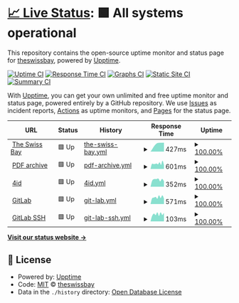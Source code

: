 # [📈 Live Status](https://theswissbay.github.io/upptime-monitor): <!--live status--> **🟩 All systems operational**

This repository contains the open-source uptime monitor and status page for [theswissbay](https://theswissbay.github.io/upptime-monitor), powered by [Upptime](https://github.com/upptime/upptime).

[![Uptime CI](https://github.com/theswissbay/upptime-monitor/workflows/Uptime%20CI/badge.svg)](https://github.com/theswissbay/upptime-monitor/actions?query=workflow%3A%22Uptime+CI%22)
[![Response Time CI](https://github.com/theswissbay/upptime-monitor/workflows/Response%20Time%20CI/badge.svg)](https://github.com/theswissbay/upptime-monitor/actions?query=workflow%3A%22Response+Time+CI%22)
[![Graphs CI](https://github.com/theswissbay/upptime-monitor/workflows/Graphs%20CI/badge.svg)](https://github.com/theswissbay/upptime-monitor/actions?query=workflow%3A%22Graphs+CI%22)
[![Static Site CI](https://github.com/theswissbay/upptime-monitor/workflows/Static%20Site%20CI/badge.svg)](https://github.com/theswissbay/upptime-monitor/actions?query=workflow%3A%22Static+Site+CI%22)
[![Summary CI](https://github.com/theswissbay/upptime-monitor/workflows/Summary%20CI/badge.svg)](https://github.com/theswissbay/upptime-monitor/actions?query=workflow%3A%22Summary+CI%22)

With [Upptime](https://upptime.js.org), you can get your own unlimited and free uptime monitor and status page, powered entirely by a GitHub repository. We use [Issues](https://github.com/theswissbay/upptime-monitor/issues) as incident reports, [Actions](https://github.com/theswissbay/upptime-monitor/actions) as uptime monitors, and [Pages](https://theswissbay.github.io/upptime-monitor) for the status page.

<!--start: status pages-->
<!-- This summary is generated by Upptime (https://github.com/upptime/upptime) -->
<!-- Do not edit this manually, your changes will be overwritten -->
<!-- prettier-ignore -->
| URL | Status | History | Response Time | Uptime |
| --- | ------ | ------- | ------------- | ------ |
| <img alt="" src="https://theswissbay.ch/favicon.ico" height="13"> [The Swiss Bay](https://theswissbay.ch/) | 🟩 Up | [the-swiss-bay.yml](https://github.com/theswissbay/upptime-monitor/commits/HEAD/history/the-swiss-bay.yml) | <details><summary><img alt="Response time graph" src="./graphs/the-swiss-bay/response-time-week.png" height="20"> 427ms</summary><br><a href="https://theswissbay.github.io/upptime-monitor/history/the-swiss-bay"><img alt="Response time 427" src="https://img.shields.io/endpoint?url=https%3A%2F%2Fraw.githubusercontent.com%2Ftheswissbay%2Fupptime-monitor%2FHEAD%2Fapi%2Fthe-swiss-bay%2Fresponse-time.json"></a><br><a href="https://theswissbay.github.io/upptime-monitor/history/the-swiss-bay"><img alt="24-hour response time 427" src="https://img.shields.io/endpoint?url=https%3A%2F%2Fraw.githubusercontent.com%2Ftheswissbay%2Fupptime-monitor%2FHEAD%2Fapi%2Fthe-swiss-bay%2Fresponse-time-day.json"></a><br><a href="https://theswissbay.github.io/upptime-monitor/history/the-swiss-bay"><img alt="7-day response time 427" src="https://img.shields.io/endpoint?url=https%3A%2F%2Fraw.githubusercontent.com%2Ftheswissbay%2Fupptime-monitor%2FHEAD%2Fapi%2Fthe-swiss-bay%2Fresponse-time-week.json"></a><br><a href="https://theswissbay.github.io/upptime-monitor/history/the-swiss-bay"><img alt="30-day response time 427" src="https://img.shields.io/endpoint?url=https%3A%2F%2Fraw.githubusercontent.com%2Ftheswissbay%2Fupptime-monitor%2FHEAD%2Fapi%2Fthe-swiss-bay%2Fresponse-time-month.json"></a><br><a href="https://theswissbay.github.io/upptime-monitor/history/the-swiss-bay"><img alt="1-year response time 427" src="https://img.shields.io/endpoint?url=https%3A%2F%2Fraw.githubusercontent.com%2Ftheswissbay%2Fupptime-monitor%2FHEAD%2Fapi%2Fthe-swiss-bay%2Fresponse-time-year.json"></a></details> | <details><summary><a href="https://theswissbay.github.io/upptime-monitor/history/the-swiss-bay">100.00%</a></summary><a href="https://theswissbay.github.io/upptime-monitor/history/the-swiss-bay"><img alt="All-time uptime 100.00%" src="https://img.shields.io/endpoint?url=https%3A%2F%2Fraw.githubusercontent.com%2Ftheswissbay%2Fupptime-monitor%2FHEAD%2Fapi%2Fthe-swiss-bay%2Fuptime.json"></a><br><a href="https://theswissbay.github.io/upptime-monitor/history/the-swiss-bay"><img alt="24-hour uptime 100.00%" src="https://img.shields.io/endpoint?url=https%3A%2F%2Fraw.githubusercontent.com%2Ftheswissbay%2Fupptime-monitor%2FHEAD%2Fapi%2Fthe-swiss-bay%2Fuptime-day.json"></a><br><a href="https://theswissbay.github.io/upptime-monitor/history/the-swiss-bay"><img alt="7-day uptime 100.00%" src="https://img.shields.io/endpoint?url=https%3A%2F%2Fraw.githubusercontent.com%2Ftheswissbay%2Fupptime-monitor%2FHEAD%2Fapi%2Fthe-swiss-bay%2Fuptime-week.json"></a><br><a href="https://theswissbay.github.io/upptime-monitor/history/the-swiss-bay"><img alt="30-day uptime 100.00%" src="https://img.shields.io/endpoint?url=https%3A%2F%2Fraw.githubusercontent.com%2Ftheswissbay%2Fupptime-monitor%2FHEAD%2Fapi%2Fthe-swiss-bay%2Fuptime-month.json"></a><br><a href="https://theswissbay.github.io/upptime-monitor/history/the-swiss-bay"><img alt="1-year uptime 100.00%" src="https://img.shields.io/endpoint?url=https%3A%2F%2Fraw.githubusercontent.com%2Ftheswissbay%2Fupptime-monitor%2FHEAD%2Fapi%2Fthe-swiss-bay%2Fuptime-year.json"></a></details>
| <img alt="" src="https://theswissbay.ch/favicon.ico" height="13"> [PDF archive](https://theswissbay.ch/pdf/changelog.html) | 🟩 Up | [pdf-archive.yml](https://github.com/theswissbay/upptime-monitor/commits/HEAD/history/pdf-archive.yml) | <details><summary><img alt="Response time graph" src="./graphs/pdf-archive/response-time-week.png" height="20"> 601ms</summary><br><a href="https://theswissbay.github.io/upptime-monitor/history/pdf-archive"><img alt="Response time 601" src="https://img.shields.io/endpoint?url=https%3A%2F%2Fraw.githubusercontent.com%2Ftheswissbay%2Fupptime-monitor%2FHEAD%2Fapi%2Fpdf-archive%2Fresponse-time.json"></a><br><a href="https://theswissbay.github.io/upptime-monitor/history/pdf-archive"><img alt="24-hour response time 601" src="https://img.shields.io/endpoint?url=https%3A%2F%2Fraw.githubusercontent.com%2Ftheswissbay%2Fupptime-monitor%2FHEAD%2Fapi%2Fpdf-archive%2Fresponse-time-day.json"></a><br><a href="https://theswissbay.github.io/upptime-monitor/history/pdf-archive"><img alt="7-day response time 601" src="https://img.shields.io/endpoint?url=https%3A%2F%2Fraw.githubusercontent.com%2Ftheswissbay%2Fupptime-monitor%2FHEAD%2Fapi%2Fpdf-archive%2Fresponse-time-week.json"></a><br><a href="https://theswissbay.github.io/upptime-monitor/history/pdf-archive"><img alt="30-day response time 601" src="https://img.shields.io/endpoint?url=https%3A%2F%2Fraw.githubusercontent.com%2Ftheswissbay%2Fupptime-monitor%2FHEAD%2Fapi%2Fpdf-archive%2Fresponse-time-month.json"></a><br><a href="https://theswissbay.github.io/upptime-monitor/history/pdf-archive"><img alt="1-year response time 601" src="https://img.shields.io/endpoint?url=https%3A%2F%2Fraw.githubusercontent.com%2Ftheswissbay%2Fupptime-monitor%2FHEAD%2Fapi%2Fpdf-archive%2Fresponse-time-year.json"></a></details> | <details><summary><a href="https://theswissbay.github.io/upptime-monitor/history/pdf-archive">100.00%</a></summary><a href="https://theswissbay.github.io/upptime-monitor/history/pdf-archive"><img alt="All-time uptime 100.00%" src="https://img.shields.io/endpoint?url=https%3A%2F%2Fraw.githubusercontent.com%2Ftheswissbay%2Fupptime-monitor%2FHEAD%2Fapi%2Fpdf-archive%2Fuptime.json"></a><br><a href="https://theswissbay.github.io/upptime-monitor/history/pdf-archive"><img alt="24-hour uptime 100.00%" src="https://img.shields.io/endpoint?url=https%3A%2F%2Fraw.githubusercontent.com%2Ftheswissbay%2Fupptime-monitor%2FHEAD%2Fapi%2Fpdf-archive%2Fuptime-day.json"></a><br><a href="https://theswissbay.github.io/upptime-monitor/history/pdf-archive"><img alt="7-day uptime 100.00%" src="https://img.shields.io/endpoint?url=https%3A%2F%2Fraw.githubusercontent.com%2Ftheswissbay%2Fupptime-monitor%2FHEAD%2Fapi%2Fpdf-archive%2Fuptime-week.json"></a><br><a href="https://theswissbay.github.io/upptime-monitor/history/pdf-archive"><img alt="30-day uptime 100.00%" src="https://img.shields.io/endpoint?url=https%3A%2F%2Fraw.githubusercontent.com%2Ftheswissbay%2Fupptime-monitor%2FHEAD%2Fapi%2Fpdf-archive%2Fuptime-month.json"></a><br><a href="https://theswissbay.github.io/upptime-monitor/history/pdf-archive"><img alt="1-year uptime 100.00%" src="https://img.shields.io/endpoint?url=https%3A%2F%2Fraw.githubusercontent.com%2Ftheswissbay%2Fupptime-monitor%2FHEAD%2Fapi%2Fpdf-archive%2Fuptime-year.json"></a></details>
| <img alt="" src="https://fourid.theswissbay.ch/static/img/ico.webp" height="13"> [4id](https://fourid.theswissbay.ch/) | 🟩 Up | [4id.yml](https://github.com/theswissbay/upptime-monitor/commits/HEAD/history/4id.yml) | <details><summary><img alt="Response time graph" src="./graphs/4id/response-time-week.png" height="20"> 352ms</summary><br><a href="https://theswissbay.github.io/upptime-monitor/history/4id"><img alt="Response time 352" src="https://img.shields.io/endpoint?url=https%3A%2F%2Fraw.githubusercontent.com%2Ftheswissbay%2Fupptime-monitor%2FHEAD%2Fapi%2F4id%2Fresponse-time.json"></a><br><a href="https://theswissbay.github.io/upptime-monitor/history/4id"><img alt="24-hour response time 352" src="https://img.shields.io/endpoint?url=https%3A%2F%2Fraw.githubusercontent.com%2Ftheswissbay%2Fupptime-monitor%2FHEAD%2Fapi%2F4id%2Fresponse-time-day.json"></a><br><a href="https://theswissbay.github.io/upptime-monitor/history/4id"><img alt="7-day response time 352" src="https://img.shields.io/endpoint?url=https%3A%2F%2Fraw.githubusercontent.com%2Ftheswissbay%2Fupptime-monitor%2FHEAD%2Fapi%2F4id%2Fresponse-time-week.json"></a><br><a href="https://theswissbay.github.io/upptime-monitor/history/4id"><img alt="30-day response time 352" src="https://img.shields.io/endpoint?url=https%3A%2F%2Fraw.githubusercontent.com%2Ftheswissbay%2Fupptime-monitor%2FHEAD%2Fapi%2F4id%2Fresponse-time-month.json"></a><br><a href="https://theswissbay.github.io/upptime-monitor/history/4id"><img alt="1-year response time 352" src="https://img.shields.io/endpoint?url=https%3A%2F%2Fraw.githubusercontent.com%2Ftheswissbay%2Fupptime-monitor%2FHEAD%2Fapi%2F4id%2Fresponse-time-year.json"></a></details> | <details><summary><a href="https://theswissbay.github.io/upptime-monitor/history/4id">100.00%</a></summary><a href="https://theswissbay.github.io/upptime-monitor/history/4id"><img alt="All-time uptime 100.00%" src="https://img.shields.io/endpoint?url=https%3A%2F%2Fraw.githubusercontent.com%2Ftheswissbay%2Fupptime-monitor%2FHEAD%2Fapi%2F4id%2Fuptime.json"></a><br><a href="https://theswissbay.github.io/upptime-monitor/history/4id"><img alt="24-hour uptime 100.00%" src="https://img.shields.io/endpoint?url=https%3A%2F%2Fraw.githubusercontent.com%2Ftheswissbay%2Fupptime-monitor%2FHEAD%2Fapi%2F4id%2Fuptime-day.json"></a><br><a href="https://theswissbay.github.io/upptime-monitor/history/4id"><img alt="7-day uptime 100.00%" src="https://img.shields.io/endpoint?url=https%3A%2F%2Fraw.githubusercontent.com%2Ftheswissbay%2Fupptime-monitor%2FHEAD%2Fapi%2F4id%2Fuptime-week.json"></a><br><a href="https://theswissbay.github.io/upptime-monitor/history/4id"><img alt="30-day uptime 100.00%" src="https://img.shields.io/endpoint?url=https%3A%2F%2Fraw.githubusercontent.com%2Ftheswissbay%2Fupptime-monitor%2FHEAD%2Fapi%2F4id%2Fuptime-month.json"></a><br><a href="https://theswissbay.github.io/upptime-monitor/history/4id"><img alt="1-year uptime 100.00%" src="https://img.shields.io/endpoint?url=https%3A%2F%2Fraw.githubusercontent.com%2Ftheswissbay%2Fupptime-monitor%2FHEAD%2Fapi%2F4id%2Fuptime-year.json"></a></details>
| <img alt="" src="https://gitlab.theswissbay.ch/assets/favicon-72a2cad5025aa931d6ea56c3201d1f18e68a8cd39788c7c80d5b2b82aa5143ef.png" height="13"> [GitLab](https://gitlab.theswissbay.ch/users/sign_in) | 🟩 Up | [git-lab.yml](https://github.com/theswissbay/upptime-monitor/commits/HEAD/history/git-lab.yml) | <details><summary><img alt="Response time graph" src="./graphs/git-lab/response-time-week.png" height="20"> 571ms</summary><br><a href="https://theswissbay.github.io/upptime-monitor/history/git-lab"><img alt="Response time 571" src="https://img.shields.io/endpoint?url=https%3A%2F%2Fraw.githubusercontent.com%2Ftheswissbay%2Fupptime-monitor%2FHEAD%2Fapi%2Fgit-lab%2Fresponse-time.json"></a><br><a href="https://theswissbay.github.io/upptime-monitor/history/git-lab"><img alt="24-hour response time 571" src="https://img.shields.io/endpoint?url=https%3A%2F%2Fraw.githubusercontent.com%2Ftheswissbay%2Fupptime-monitor%2FHEAD%2Fapi%2Fgit-lab%2Fresponse-time-day.json"></a><br><a href="https://theswissbay.github.io/upptime-monitor/history/git-lab"><img alt="7-day response time 571" src="https://img.shields.io/endpoint?url=https%3A%2F%2Fraw.githubusercontent.com%2Ftheswissbay%2Fupptime-monitor%2FHEAD%2Fapi%2Fgit-lab%2Fresponse-time-week.json"></a><br><a href="https://theswissbay.github.io/upptime-monitor/history/git-lab"><img alt="30-day response time 571" src="https://img.shields.io/endpoint?url=https%3A%2F%2Fraw.githubusercontent.com%2Ftheswissbay%2Fupptime-monitor%2FHEAD%2Fapi%2Fgit-lab%2Fresponse-time-month.json"></a><br><a href="https://theswissbay.github.io/upptime-monitor/history/git-lab"><img alt="1-year response time 571" src="https://img.shields.io/endpoint?url=https%3A%2F%2Fraw.githubusercontent.com%2Ftheswissbay%2Fupptime-monitor%2FHEAD%2Fapi%2Fgit-lab%2Fresponse-time-year.json"></a></details> | <details><summary><a href="https://theswissbay.github.io/upptime-monitor/history/git-lab">100.00%</a></summary><a href="https://theswissbay.github.io/upptime-monitor/history/git-lab"><img alt="All-time uptime 100.00%" src="https://img.shields.io/endpoint?url=https%3A%2F%2Fraw.githubusercontent.com%2Ftheswissbay%2Fupptime-monitor%2FHEAD%2Fapi%2Fgit-lab%2Fuptime.json"></a><br><a href="https://theswissbay.github.io/upptime-monitor/history/git-lab"><img alt="24-hour uptime 100.00%" src="https://img.shields.io/endpoint?url=https%3A%2F%2Fraw.githubusercontent.com%2Ftheswissbay%2Fupptime-monitor%2FHEAD%2Fapi%2Fgit-lab%2Fuptime-day.json"></a><br><a href="https://theswissbay.github.io/upptime-monitor/history/git-lab"><img alt="7-day uptime 100.00%" src="https://img.shields.io/endpoint?url=https%3A%2F%2Fraw.githubusercontent.com%2Ftheswissbay%2Fupptime-monitor%2FHEAD%2Fapi%2Fgit-lab%2Fuptime-week.json"></a><br><a href="https://theswissbay.github.io/upptime-monitor/history/git-lab"><img alt="30-day uptime 100.00%" src="https://img.shields.io/endpoint?url=https%3A%2F%2Fraw.githubusercontent.com%2Ftheswissbay%2Fupptime-monitor%2FHEAD%2Fapi%2Fgit-lab%2Fuptime-month.json"></a><br><a href="https://theswissbay.github.io/upptime-monitor/history/git-lab"><img alt="1-year uptime 100.00%" src="https://img.shields.io/endpoint?url=https%3A%2F%2Fraw.githubusercontent.com%2Ftheswissbay%2Fupptime-monitor%2FHEAD%2Fapi%2Fgit-lab%2Fuptime-year.json"></a></details>
| <img alt="" src="https://gitlab.theswissbay.ch/assets/favicon-72a2cad5025aa931d6ea56c3201d1f18e68a8cd39788c7c80d5b2b82aa5143ef.png" height="13"> [GitLab SSH](81.6.2.165) | 🟩 Up | [git-lab-ssh.yml](https://github.com/theswissbay/upptime-monitor/commits/HEAD/history/git-lab-ssh.yml) | <details><summary><img alt="Response time graph" src="./graphs/git-lab-ssh/response-time-week.png" height="20"> 103ms</summary><br><a href="https://theswissbay.github.io/upptime-monitor/history/git-lab-ssh"><img alt="Response time 103" src="https://img.shields.io/endpoint?url=https%3A%2F%2Fraw.githubusercontent.com%2Ftheswissbay%2Fupptime-monitor%2FHEAD%2Fapi%2Fgit-lab-ssh%2Fresponse-time.json"></a><br><a href="https://theswissbay.github.io/upptime-monitor/history/git-lab-ssh"><img alt="24-hour response time 103" src="https://img.shields.io/endpoint?url=https%3A%2F%2Fraw.githubusercontent.com%2Ftheswissbay%2Fupptime-monitor%2FHEAD%2Fapi%2Fgit-lab-ssh%2Fresponse-time-day.json"></a><br><a href="https://theswissbay.github.io/upptime-monitor/history/git-lab-ssh"><img alt="7-day response time 103" src="https://img.shields.io/endpoint?url=https%3A%2F%2Fraw.githubusercontent.com%2Ftheswissbay%2Fupptime-monitor%2FHEAD%2Fapi%2Fgit-lab-ssh%2Fresponse-time-week.json"></a><br><a href="https://theswissbay.github.io/upptime-monitor/history/git-lab-ssh"><img alt="30-day response time 103" src="https://img.shields.io/endpoint?url=https%3A%2F%2Fraw.githubusercontent.com%2Ftheswissbay%2Fupptime-monitor%2FHEAD%2Fapi%2Fgit-lab-ssh%2Fresponse-time-month.json"></a><br><a href="https://theswissbay.github.io/upptime-monitor/history/git-lab-ssh"><img alt="1-year response time 103" src="https://img.shields.io/endpoint?url=https%3A%2F%2Fraw.githubusercontent.com%2Ftheswissbay%2Fupptime-monitor%2FHEAD%2Fapi%2Fgit-lab-ssh%2Fresponse-time-year.json"></a></details> | <details><summary><a href="https://theswissbay.github.io/upptime-monitor/history/git-lab-ssh">100.00%</a></summary><a href="https://theswissbay.github.io/upptime-monitor/history/git-lab-ssh"><img alt="All-time uptime 100.00%" src="https://img.shields.io/endpoint?url=https%3A%2F%2Fraw.githubusercontent.com%2Ftheswissbay%2Fupptime-monitor%2FHEAD%2Fapi%2Fgit-lab-ssh%2Fuptime.json"></a><br><a href="https://theswissbay.github.io/upptime-monitor/history/git-lab-ssh"><img alt="24-hour uptime 100.00%" src="https://img.shields.io/endpoint?url=https%3A%2F%2Fraw.githubusercontent.com%2Ftheswissbay%2Fupptime-monitor%2FHEAD%2Fapi%2Fgit-lab-ssh%2Fuptime-day.json"></a><br><a href="https://theswissbay.github.io/upptime-monitor/history/git-lab-ssh"><img alt="7-day uptime 100.00%" src="https://img.shields.io/endpoint?url=https%3A%2F%2Fraw.githubusercontent.com%2Ftheswissbay%2Fupptime-monitor%2FHEAD%2Fapi%2Fgit-lab-ssh%2Fuptime-week.json"></a><br><a href="https://theswissbay.github.io/upptime-monitor/history/git-lab-ssh"><img alt="30-day uptime 100.00%" src="https://img.shields.io/endpoint?url=https%3A%2F%2Fraw.githubusercontent.com%2Ftheswissbay%2Fupptime-monitor%2FHEAD%2Fapi%2Fgit-lab-ssh%2Fuptime-month.json"></a><br><a href="https://theswissbay.github.io/upptime-monitor/history/git-lab-ssh"><img alt="1-year uptime 100.00%" src="https://img.shields.io/endpoint?url=https%3A%2F%2Fraw.githubusercontent.com%2Ftheswissbay%2Fupptime-monitor%2FHEAD%2Fapi%2Fgit-lab-ssh%2Fuptime-year.json"></a></details>

<!--end: status pages-->

[**Visit our status website →**](https://theswissbay.github.io/upptime-monitor)

## 📄 License

- Powered by: [Upptime](https://github.com/upptime/upptime)
- Code: [MIT](./LICENSE) © [theswissbay](https://theswissbay.github.io/upptime-monitor)
- Data in the `./history` directory: [Open Database License](https://opendatacommons.org/licenses/odbl/1-0/)
